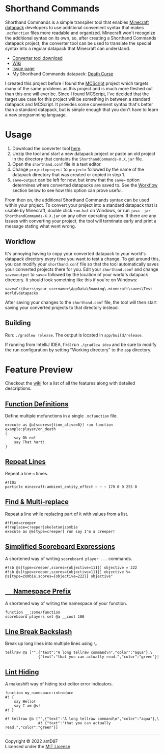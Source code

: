 # Shorthand Commands

<!-- [![GitHub release](https://img.shields.io/github/downloads/antD97/ShorthandCommands/v1.0/total)](https://github.com/antD97/ShorthandCommands/releases/tag/v1.0) -->

Shorthand Commands is a simple transpiler tool that enables [Minecraft](https://minceraft.net/)
[datapack](https://minecraft.fandom.com/wiki/Data_pack) developers to use additional convenient
syntax that makes `.mcfunction` files more readable and organized. Minecraft won't recognize the
additional syntax on its own, so, after creating a Shorthand Commands datapack project, the
converter tool can be used to translate the special syntax into a regular datapack that Minecraft
can understand.

- [Converter tool download](https://github.com/antD97/ShorthandCommands/releases/tag/v1.0)
- [Wiki](https://github.com/antD97/ShorthandCommands/wiki)
- [Issue page](https://github.com/antD97/ShorthandCommands/issues)
- My Shorthand Commands datapack: [Death Curse](https://github.com/antD97/DeathCurse)

I created this project before I found the [MCScript](https://github.com/Stevertus/mcscript) project
which targets many of the same problems as this project and is much more fleshed out than this one
will ever be. Since I found MCScript, I've decided that the target use case for this project will be
something in between a standard datapack and MCScript. It provides some convenient syntax that's
better than a standard datapack, but is simple enough that you don't have to learn a new programming
language.

# Usage

1. Download the converter tool
   [here](https://github.com/antD97/ShorthandCommands/releases/tag/v1.0).
2. Unzip the tool and start a new datapack project or paste an old project in the directory that
   contains the `ShorthandCommands-X.X.jar` file.
3. Open the `shorthand.conf` file in a text editor.
4. Change `project=project` to `project=` followed by the name of the datapack directory that was
   created or copied in step 1.
5. `save=output` can be left for now, but know that the `save=` option determines where converted
   datapacks are saved to. See the [Workflow](#Workflow) section below to see how this option can
   prove useful.

From then on, the additional Shorthand Commands syntax can be used within your project. To convert
your project into a standard datapack that is usable by Minecraft, double click `run.bat` on
Windows, or run `java -jar ShorthandCommands-X.X.jar` on any other operating system. If there are
any issues with converting your project, the tool will terminate early and print a message stating
what went wrong.

## Workflow

It's annoying having to copy your converted datapack to your world's datapack directory every time
you want to test a change. To get around this, you can modify your `shorthand.conf` file so that the
tool automatically saves your converted projects there for you. Edit your `shorthand.conf` and
change `save=output` to `save=` followed by the location of your world's datapack directory. It
should look something like this if you're on Windows:

`save=C:\Users\<your username>\AppData\Roaming\.minecraft\saves\Test World\datapacks`

After saving your changes to the `shorthand.conf` file, the tool will then start saving your
converted projects to that directory instead.

## Building

Run: `./gradlew release`. The output is located in `app/build/release`.

If running from IntelliJ IDEA, first run `./gradlew idea` and be sure to modify the run
configuration by setting "Working directory" to the `app` directory.

# Feature Preview

Checkout the [wiki](https://github.com/antD97/ShorthandCommands/wiki) for a list of all the features
along with detailed descriptions.

## [Function Definitions](https://github.com/antD97/ShorthandCommands/wiki/Function-Definitions)

Define multiple mcfunctions in a single `.mcfunction` file.

```
execute as @a[scores={time_alive=0}] run function example:player/on_death
{
    say Oh no!
    say That hurt!
}
```

## [Repeat Lines](https://github.com/antD97/ShorthandCommands/wiki/Repeat-Lines)

Repeat a line `n` times.

```
#!10x
particle minecraft:ambient_entity_effect ~ ~ ~ 170 0 0 255 0
```

## [Find & Multi-replace](https://github.com/antD97/ShorthandCommands/wiki/Find-&-Multi-replace)

Repeat a line while replacing part of it with values from a list.

```
#!find=creeper
#!replace=creeper|skeleton|zombie
execute as @e[type=creeper] run say I'm a creeper!
```

## [Simplified Scoreboard Expressions](https://github.com/antD97/ShorthandCommands/wiki/Simplified-Scoreboard-Expressions)

A shortened way of writing `scoreboard player ...` commands.

```
#!sb @s[type=creeper,scores={objective=111}] objective = 222
#!sb @s[type=creeper,scores={objective=111}] objective %= @s[type=zombie,scores={objective=222}] objective"
```

## [`__` Namespace Prefix](https://github.com/antD97/ShorthandCommands/wiki/__-Namespace-Prefix)

A shortened way of writing the namespace of your function.

```
function __:some/function
scoreboard players set @a __cool 100
```

## [Line Break Backslash](https://github.com/antD97/ShorthandCommands/wiki/Line-Break-Backslash)

Break up long lines into multiple lines using ``\``.

```
tellraw @a ["",{"text":"A long tellraw command\n","color":"aqua"},\
               {"text":"that you can actually read.","color":"green"}]
```

## [Lint Hiding](https://github.com/antD97/ShorthandCommands/wiki/Lint-Hiding)

A makeshift way of hiding text editor error indicators.

```
function my_namespace:introduce
#! {
    say Hello!
    say I am @s!
#! }

#! tellraw @a ["",{"text":"A long tellraw command\n","color":"aqua"},\
               #! {"text":"that you can actually read.","color":"green"}]
```

---
Copyright © 2022 antD97  
Licensed under the [MIT License](LICENSE)
